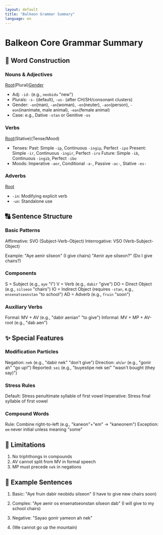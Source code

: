 ```yaml
---
layout: default
title: "Balkeon Grammar Summary"
language: en
---
```

# Balkeon Core Grammar Summary

## 📜 Word Construction

### Nouns & Adjectives

[Root](Adj)(Plural)[Gender](Case)
- Adj: `-id-` (e.g., `neobidu` "new")
- Plurals: `-s-` (default), `-us-` (after CH/SH/consonant clusters)
- Gender: 
  `-on`(man), `-an`(woman), `-en`(neuter), 
  `-aon`(person), `-eon`(inanimate, male animal), `-ean`(female animal)
- Case: e.g., Dative `-stan` or Genitive `-os`

### Verbs

[Root](Adj)(Stative)(Tense/Mood)
- Tenses:
  Past:    Simple `-ip`,  Continuous `-ingip`,  Perfect `-ipo`
  Present: Simple `-ir`,  Continuous `-ingir`,  Perfect `-iro`
  Future:  Simple `-ib`,  Continuous `-ingib`,  Perfect `-ibo`
- Moods:
  Imperative `-aor`, Conditional `-a-`, Passive `-ac-`, Stative `-es-`  

### Adverbs

[Root](-in/-un)
- `-in`: Modifying explicit verb
- `-un`: Standalone use

## 🔠 Sentence Structure

### Basic Patterns

Affirmative: SVO (Subject-Verb-Object)
Interrogative: VSO (Verb-Subject-Object)

Example:
"Aye aenir silseon" (I give chairs)
"Aenir aye silseon?" (Do I give chairs?)

### Components

S  = Subject (e.g., `aye` "I")
V  = Verb (e.g., `dabir` "give")
DO = Direct Object (e.g., `silseon` "chairs")
IO = Indirect Object (requires `-stan`, e.g., `ensenatseonstan` "to school")
AD = Adverb (e.g., `fruin` "soon")

### Auxiliary Verbs

Formal:   MV + AV (e.g., "dabir aenian" "to give")
Informal: MV + MP + AV-root (e.g., "dab aen")

## ✨ Special Features

### Modification Particles

Negation:   `nek` (e.g., "dabir nek" "don't give")
Direction:   `ah`/`ar` (e.g., "gonir ah" "go up!")
Reported:   `sei` (e.g., "buyestipe nek sei" "wasn't bought (they say)")

### Stress Rules

Default:    Stress penultimate syllable of first vowel
Imperative: Stress final syllable of first vowel

### Compound Words

Rule:       Combine right-to-left (e.g., "kaneon"+"em" → "kaneonem")
Exception:  `em` never initial unless meaning "some"

## 🚫 Limitations

1. No triphthongs in compounds
2. AV cannot split from MV in formal speech
3. MP must precede `nek` in negations

## 🧩 Example Sentences

1. Basic:    "Aye fruin dabir neobidu silseon" 
   (I have to give new chairs soon)

2. Complex:  "Aye aenir os ensenatseonstan silseon dab"
   (I will give to my school chairs)

3. Negative: "Sayao gonir yameon ah nek"
4. (We cannot go up the mountain)


   


